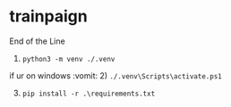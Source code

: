 # trainpaign

End of the Line

1) ```python3 -m venv ./.venv```

if ur on windows :vomit:
2) ```./.venv\Scripts\activate.ps1```

3) ```pip install -r .\requirements.txt```